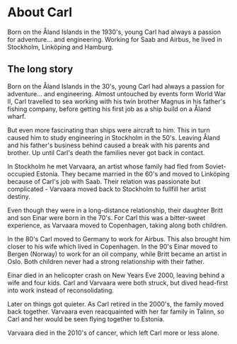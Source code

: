 About Carl
==========

Born on the Åland Islands in the 1930's, young Carl had always a passion for adventure… and engineering. Working for Saab and Airbus, he lived in Stockholm, Linköping and Hamburg.

The long story
--------------

Born on the Åland Islands in the 30's, young Carl had always a passion for adventure… and engineering. Almost untouched by events form World War II, Carl travelled to sea working with his twin brother Magnus in his father's fishing company, before getting his first job as a ship build on a Åland wharf.

But even more fascinating than ships were aircraft to him. This in turn caused him to study engineering in Stockholm in the 50's. Leaving Åland and his father's business behind caused a break with his parents and brother. Up until Carl's death the families never got back in contact. 

In Stockholm he met Varvaara, an artist whose family had fled from Soviet-occupied Estonia. They became married in the 60's and moved to Linköping because of Carl's job with Saab. Their relation was passionate but complicated - Varvaara moved back to Stockholm to fullfill her artist destiny. 

Even though they were in a long-distance relationship, their daughter Britt and son Einar were born in the 70's. For Carl this was a bitter-sweet experience, as Varvaara moved to Copenhagen, taking along both children.

In the 80's Carl moved to Germany to work for Airbus. This also brought him closer to his wife which lived in Copenhagen. In the 90's Einar moved to Bergen (Norway) to work for an oil company, while Britt became an artist in Oslo. Both children never had a strong relationship with their father.

Einar died in an helicopter crash on New Years Eve 2000, leaving behind a wife and four kids. Carl and Varvaara were both struck, but dived head-first into work instead of reconsolidating.

Later on things got quieter. As Carl retired in the 2000's, the family moved back together. Varvaara even reacquainted with her far family in Talinn, so Carl and her would be seen flying together to Estonia.

Varvaara died in the 2010's of cancer, which left Carl more or less alone.
